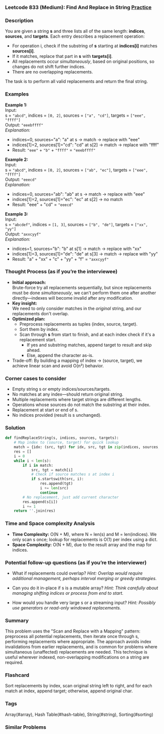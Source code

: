 ### Leetcode 833 (Medium): Find And Replace in String [Practice](https://leetcode.com/problems/find-and-replace-in-string)

### Description  
You are given a string **s** and three lists all of the same length: **indices**, **sources**, and **targets**. Each entry describes a replacement operation:  
- For operation i, check if the substring of **s** starting at **indices[i]** matches **sources[i]**.  
- If it matches, replace that part in **s** with **targets[i]**.  
- All replacements occur *simultaneously*, based on original positions, so changes do not shift further indices.  
- There are no overlapping replacements.

The task is to perform all valid replacements and return the final string.

### Examples  

**Example 1:**  
Input:  
s = `"abcd"`, indices = `[0, 2]`, sources = `["a", "cd"]`, targets = `["eee", "ffff"]`  
Output: `"eeebffff"`  
*Explanation:*
- indices=0, sources="a": "a" at s → match → replace with "eee"
- indices[1]=2, sources[1]="cd": "cd" at s[2] → match → replace with "ffff"
- Result: `"eee"` + `"b"` + `"ffff"` = `"eeebffff"`

**Example 2:**  
Input:  
s = `"abcd"`, indices = `[0, 2]`, sources = `["ab", "ec"]`, targets = `["eee", "ffff"]`  
Output: `"eeecd"`  
*Explanation:*
- indices=0, sources="ab": "ab" at s → match → replace with "eee"
- indices[1]=2, sources[1]="ec": "ec" at s[2] → no match
- Result: "eee" + "cd" = `"eeecd"`

**Example 3:**  
Input:  
s = `"abcdef"`, indices = `[1, 3]`, sources = `["b", "de"]`, targets = `["xx", "yy"]`  
Output: `"axxcyyf"`  
*Explanation:*
- indices=1, sources="b": "b" at s[1] → match → replace with "xx"
- indices[1]=3, sources[1]="de": "de" at s[3] → match → replace with "yy"
- Result: "a" + "xx" + "c" + "yy" + "f" = `"axxcyyf"`

### Thought Process (as if you’re the interviewee)  
- **Initial approach:**  
  Brute-force try all replacements sequentially, but since replacements must be done *simultaneously*, we can't perform them one after another directly—indexes will become invalid after any modification.
- **Key insight:**  
  We need to only consider matches in the *original* string, and our replacements don't overlap.
- **Optimized plan:**  
  - Preprocess replacements as tuples (index, source, target).
  - Sort them by index.
  - Scan through **s** from start to finish, and at each index check if it's a replacement start.  
    - If yes and substring matches, append target to result and skip ahead.
    - Else, append the character as-is.
- Trade-off: By building a mapping of index → (source, target), we achieve linear scan and avoid O(n²) behavior.

### Corner cases to consider  
- Empty string s or empty indices/sources/targets.
- No matches at any index—should return original string.
- Multiple replacements where target strings are different lengths.
- Operations whose sources do not match the substring at their index.
- Replacement at start or end of s.
- No indices provided (result is s unchanged).

### Solution

```python
def findReplaceString(s, indices, sources, targets):
    # Map index to (source, target) for quick lookup
    match = {idx: (src, tgt) for idx, src, tgt in zip(indices, sources, targets)}
    res = []
    i = 0
    while i < len(s):
        if i in match:
            src, tgt = match[i]
            # Check if source matches s at index i
            if s.startswith(src, i):
                res.append(tgt)
                i += len(src)
                continue
        # No replacement, just add current character
        res.append(s[i])
        i += 1
    return ''.join(res)
```

### Time and Space complexity Analysis  

- **Time Complexity:** O(N + M), where N = len(s) and M = len(indices). We only scan s once; lookup for replacements is O(1) per index using a dict.
- **Space Complexity:** O(N + M), due to the result array and the map for indices.

### Potential follow-up questions (as if you’re the interviewer)  

- What if replacements could overlap?
  *Hint: Overlap would require additional management, perhaps interval merging or greedy strategies.*

- Can you do it in-place if s is a mutable array?
  *Hint: Think carefully about managing shifting indices or process from end to start.*

- How would you handle very large s or a streaming input?
  *Hint: Possibly use generators or read-only windowed replacements.*

### Summary
This problem uses the "Scan and Replace with a Mapping" pattern: preprocess all potential replacements, then iterate once through s, performing replacements where appropriate. The approach avoids index invalidations from earlier replacements, and is common for problems where simultaneous (unaffected) replacements are needed. This technique is useful wherever indexed, non-overlapping modifications on a string are required.


### Flashcard
Sort replacements by index, scan original string left to right, and for each match at index, append target; otherwise, append original char.

### Tags
Array(#array), Hash Table(#hash-table), String(#string), Sorting(#sorting)

### Similar Problems

